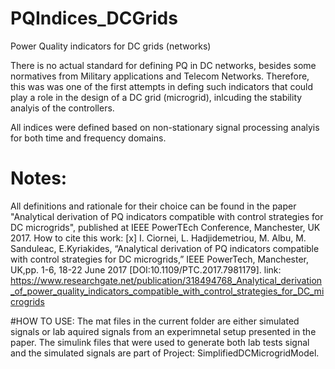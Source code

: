 # PQIndices_DCGrids
Power Quality indicators for DC grids (networks)

There is no actual standard for defining PQ in DC networks, besides some normatives from Military applications and Telecom Networks. 
Therefore, this was was one of the first attempts in defing such indicators that could play a role in the design of a DC grid (microgrid), inlcuding the stability analyis of the controllers. 

All indices were defined based on non-stationary signal processing analyis for both time and frequency domains.

# Notes:
All definitions and rationale for their choice can be found in the paper "Analytical derivation of PQ indicators compatible with control strategies for DC microgrids", published at IEEE PowerTEch Conference, Manchester, UK 2017.
How to cite this work: [x]	I. Ciornei, L. Hadjidemetriou, M. Albu, M. Sanduleac, E.Kyriakides, “Analytical derivation of PQ indicators compatible with control strategies for DC microgrids,” IEEE PowerTech, Manchester, UK,pp. 1-6, 18-22 June 2017 [DOI:10.1109/PTC.2017.7981179]. link: https://www.researchgate.net/publication/318494768_Analytical_derivation_of_power_quality_indicators_compatible_with_control_strategies_for_DC_microgrids

#HOW TO USE:
The mat files in the current folder are either simulated signals or lab aquired signals from an experimnetal setup presented in the paper. 
The simulink files that were used to generate both lab tests signal and the simulated signals are part of Project: SimplifiedDCMicrogridModel.

